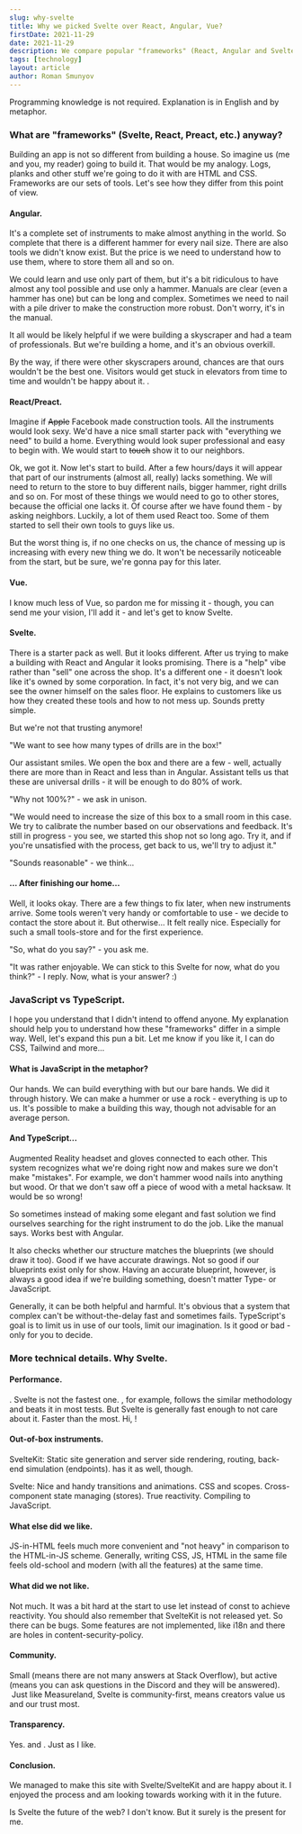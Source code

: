 ```yaml
---
slug: why-svelte
title: Why we picked Svelte over React, Angular, Vue?
firstDate: 2021-11-29
date: 2021-11-29
description: We compare popular "frameworks" (React, Angular and Svelte) with the building tools and explain why we picked Svelte. Programming knowledge is not required.
tags: [technology]
layout: article
author: Roman Smunyov
---
```


<script>
    import TextLink from "$lib/components/ui-elements/TextLink.svelte";
</script>

Programming knowledge is not required. Explanation is in English and by metaphor.

### What are "frameworks" (Svelte, React, Preact, etc.) anyway?

Building an app is not so different from building a house. So imagine us (me and you, my reader) going to build it. That would be my analogy. Logs, planks and other stuff we're going to do it with are HTML and CSS. Frameworks are our sets of tools. Let's see how they differ from this point of view. 

#### Angular.

It's a complete set of instruments to make almost anything in the world. So complete that there is a different hammer for every nail size. There are also tools we didn't know exist. But the price is we need to understand how to use them, where to store them all and so on.

We could learn and use only part of them, but it's a bit ridiculous to have almost any tool possible and use only a hammer. Manuals are clear (even a hammer has one) but can be long and complex. Sometimes we need to nail with a pile driver to make the construction more robust. Don't worry, it's in the manual.

It all would be likely helpful if we were building a skyscraper and had a team of professionals. But we're building a home, and it's an obvious overkill.

By the way, if there were other skyscrapers around, chances are that ours wouldn't be the best one. Visitors would get stuck in elevators from time to time and wouldn't be happy about it. <TextLink href="https://cscalfani.medium.com/goodbye-object-oriented-programming-a59cda4c0e53" blank={true} text="Sorry, OOP" />.

#### React/Preact.

Imagine if <s>Apple</s> Facebook made construction tools. All the instruments would look sexy. We'd have a nice small starter pack with "everything we need" to build a home. Everything would look super professional and easy to begin with. We would start to <s>touch</s> show it to our neighbors.

Ok, we got it. Now let's start to build. After a few hours/days it will appear that part of our instruments (almost all, really) lacks something. We will need to return to the store to buy different nails, bigger hammer, right drills and so on. For most of these things we would need to go to other stores, because the official one lacks it. Of course after we have found them - by asking neighbors. Luckily, a lot of them used React too. Some of them started to sell their own tools to guys like us.

But the worst thing is, if no one checks on us, the chance of messing up is increasing with every new thing we do. It won't be necessarily noticeable from the start, but be sure, we're gonna pay for this later.

#### Vue.

I know much less of Vue, so pardon me for missing it - though, you can send me your vision, I'll add it - and let's get to know Svelte.

#### Svelte.

There is a starter pack as well. But it looks different. After us trying to make a building with React and Angular it looks promising. There is a "help" vibe rather than "sell" one across the shop. It's a different one - it doesn't look like it's owned by some corporation. In fact, it's not very big, and we can see the owner himself on the sales floor. He explains to customers like us how they created these tools and how to not mess up. Sounds pretty simple.

But we're not that trusting anymore!

"We want to see how many types of drills are in the box!"

Our assistant smiles. We open the box and there are a few - well, actually there are more than in React and less than in Angular. Assistant tells us that these are universal drills - it will be enough to do 80% of work. 

"Why not 100%?" - we ask in unison.

"We would need to increase the size of this box to a small room in this case. We try to calibrate the number based on our observations and feedback. It's still in progress - you see, we started this shop not so long ago. Try it, and if you're unsatisfied with the process, get back to us, we'll try to adjust it."

"Sounds reasonable" - we think...

#### ... After finishing our home...

Well, it looks okay. There are a few things to fix later, when new instruments arrive. Some tools weren't very handy or comfortable to use - we decide to contact the store about it. But otherwise... It felt really nice. Especially for such a small tools-store and for the first experience.

"So, what do you say?" - you ask me.

"It was rather enjoyable. We can stick to this Svelte for now, what do you think?" - I reply. Now, what is your answer? :)

### JavaScript vs TypeScript.

I hope you understand that I didn't intend to offend anyone. My explanation should help you to understand how these "frameworks" differ in a simple way. Well, let's expand this pun a bit. Let me know if you like it, I can do CSS, Tailwind and more...

#### What is JavaScript in the metaphor?

Our hands. We can build everything with but our bare hands. We did it through history. We can make a hummer or use a rock - everything is up to us. It's possible to make a building this way, though not advisable for an average person.

#### And TypeScript...

Augmented Reality headset and gloves connected to each other. This system recognizes what we're doing right now and makes sure we don't make "mistakes". For example, we don't hammer wood nails into anything but wood. Or that we don't saw off a piece of wood with a metal hacksaw. It would be so wrong!

So sometimes instead of making some elegant and fast solution we find ourselves searching for the right instrument to do the job. Like the manual says. Works best with Angular.

It also checks whether our structure matches the blueprints (we should draw it too). Good if we have accurate drawings. Not so good if our blueprints exist only for show. Having an accurate blueprint, however, is always a good idea if we're building something, doesn't matter Type- or JavaScript.

Generally, it can be both helpful and harmful. It's obvious that a system that complex can't be without-the-delay fast and sometimes fails. TypeScript's goal is to limit us in use of our tools, limit our imagination. Is it good or bad - only for you to decide.

### More technical details. Why Svelte.

#### Performance.

<p>
<TextLink href="https://krausest.github.io/js-framework-benchmark/current.html" blank={true} text="Benchmarks" />. Svelte is not the fastest one. <TextLink href="https://www.solidjs.com/" blank={true} text="Solid" />, for example, follows the similar methodology and beats it in most tests. But Svelte is generally fast enough to not care about it. Faster than the most. Hi, <TextLink href="https://svelte.dev/blog/virtual-dom-is-pure-overhead" blank={true} text="Virtual DOM" />!
</p>

#### Out-of-box instruments.

SvelteKit: Static site generation and server side rendering, routing, back-end simulation (endpoints). <TextLink href="https://preactjs.com/" blank={true} text="Preact" /> has it as well, though. 

Svelte: Nice and handy transitions and animations. CSS and scopes. Cross-component state managing (stores). True reactivity. Compiling to JavaScript.

#### What else did we like.

JS-in-HTML feels much more convenient and "not heavy" in comparison to the HTML-in-JS scheme. Generally, writing CSS, JS, HTML in the same file feels old-school and modern (with all the features) at the same time. 

#### What did we not like.

Not much. It was a bit hard at the start to use let instead of const to achieve reactivity. You should also remember that SvelteKit is not released yet. So there can be bugs. Some features are not implemented, like i18n and there are holes in content-security-policy.

#### Community.

Small (means there are not many answers at Stack Overflow), but active (means you can ask questions in the Discord and they will be answered).  Just like Measureland, Svelte is community-first, means creators value us and our trust most.

#### Transparency.

Yes. <TextLink href="https://github.com/sveltejs/svelte" blank={true} text="Open-source" /> and <TextLink href="https://opencollective.com/svelte" blank={true} text="non-commercial" />. Just as I like.

#### Conclusion.

We managed to make this site with Svelte/SvelteKit and are happy about it. I enjoyed the process and am looking towards working with it in the future.

Is Svelte the future of the web? I don't know. But it surely is the present for me.
